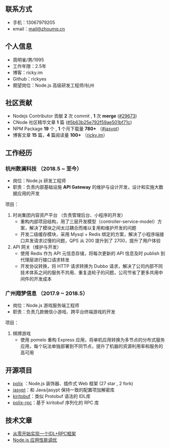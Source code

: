 ## 联系方式
- 手机：13067979205
- email：mail@zhoumq.cn

## 个人信息
- 周明雀/男/1995
- 工作年限：2.5年
- 博客：ricky.im
- Github：rickyes
- 期望岗位：Node.js 高级研发工程师/杭州

## 社区贡献
- Nodejs Contributor 贡献 **2** 次 commit , **1** 次 **merge** ([#29673](https://github.com/nodejs/node/pull/29673))
- CNode 社区精华文章 **1** 篇 ([#5b63b25e792f59ae501bf71c](https://cnodejs.org/topic/5b63b25e792f59ae501bf71c))
- NPM Package **19** 个 , **1** 个月下载量 **780+** （[#jasypt](https://www.npmjs.com/package/jasypt)） 
- 博客文章 **15** 篇，**4** 篇阅读量 **100+** （[ricky.im](ricky.im)）

## 工作经历
### 杭州数澜科技 （2018.5 ~ 至今）
- 岗位：Node.js 研发工程师
- 职责：负责内部基础设施 **API Gateway** 的维护与设计开发，设计和实施大数据应用的开发

项目：
1. 时尚集团内容资产平台 （负责管理后台、小程序的开发）
    - 重构内部项目结构，用了三层开发模型（controller-service-model）方案，解决了模块之间太过耦合而难以复用和维护开发的问题
    - 开发二级缓存模块，采用 Mysql + Redis 绑定的方案，解决了小程序端接口并发请求过慢的问题，QPS 从 200 提升到了 2700，提升了用户体验
2. API 网关（维护与开发）
    - 使用 Redis 作为 API 元信息存储，将每次更新的 API 信息及时 publish 到代理层进行接口请求转发
    - 开发协议转换，将 HTTP 请求转换为 Dubbo 请求，解决了公司内部不同技术体系之间的服务不共用、重复造轮子的问题，公司节省了更多共用中间件的开发成本

### 广州翔梦信息 （2017.9 ~ 2018.5）
- 岗位：Node.js 游戏服务端工程师
- 职责：负责几款微信小游戏、跨平台终端游戏的开发

项目：
1. 棋牌游戏
    - 使用 pomelo 重构 Express 应用，将单机应用转换为多节点的分布式服务应用，每个玩法单独部署到不同节点，提升了机器的资源利用率和服务的高可用


## 开源项目
- [polix](https://github.com/polixjs/polix) ：Node.js 装饰器、插件式 Web 框架 (27 star , 2 fork)
- [jasypt](https://github.com/rickyes/jasypt)：和 Java/jasypt 保持一致的配置项加解密库
- [kiritobuf](https://github.com/rickyes/kiritobuf)：类似 Protobuf 语法的 IDL库
- [polix-rpc](https://github.com/polixjs/polix-rpc)：基于 kiritobuf 序列化的 RPC 库

## 技术文章
- [从零开始实现一个IDL+RPC框架](https://cnodejs.org/topic/5b63b25e792f59ae501bf71c)
- [Node.js 应用性能调优](https://www.ricky.im/2018/11/06/performance-analysis/)